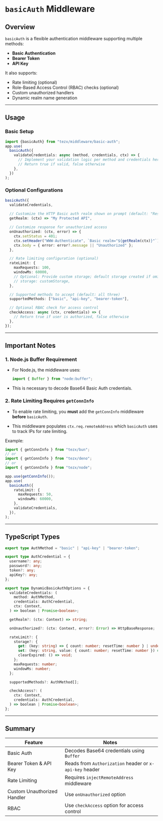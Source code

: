 
# `basicAuth` Middleware

## Overview

`basicAuth` is a flexible authentication middleware supporting multiple methods:

* **Basic Authentication**
* **Bearer Token**
* **API Key**

It also supports:

* Rate limiting (optional)
* Role-Based Access Control (RBAC) checks (optional)
* Custom unauthorized handlers
* Dynamic realm name generation

---

## Usage

### Basic Setup

```ts
import {basicAuth} from "tezx/middleware/basic-auth";
app.use(
  basicAuth({
    validateCredentials: async (method, credentials, ctx) => {
      // Implement your validation logic per method and credentials here
      // Return true if valid, false otherwise
    },
  })
);
```

### Optional Configurations

```ts
basicAuth({
  validateCredentials,
  
  // Customize the HTTP Basic auth realm shown on prompt (default: "Restricted Area")
  getRealm: (ctx) => "My Protected API",

  // Customize response for unauthorized access
  onUnauthorized: (ctx, error) => {
    ctx.setStatus = 401;
    ctx.setHeader("WWW-Authenticate", `Basic realm="${getRealm(ctx)}"`);
    ctx.body = { error: error?.message || "Unauthorized" };
  },

  // Rate limiting configuration (optional)
  rateLimit: {
    maxRequests: 100,
    windowMs: 60000,
    // Optional: Provide custom storage; default storage created if omitted
    // storage: customStorage,
  },

  // Supported methods to accept (default: all three)
  supportedMethods: ["basic", "api-key", "bearer-token"],

  // Optional RBAC check for access control
  checkAccess: async (ctx, credentials) => {
    // Return true if user is authorized, false otherwise
  },
});
```

---

## Important Notes

### 1. Node.js Buffer Requirement

* For Node.js, the middleware uses:

  ```ts
  import { Buffer } from "node:buffer";
  ```

* This is necessary to decode Base64 Basic Auth credentials.

### 2. Rate Limiting Requires `getConnInfo`

* To enable rate limiting, you **must** add the `getConnInfo` middleware **before** `basicAuth`.

* This middleware populates `ctx.req.remoteAddress` which `basicAuth` uses to track IPs for rate limiting.

Example:

```ts
import { getConnInfo } from "tezx/bun";
// or
import { getConnInfo } from "tezx/deno";
// or
import { getConnInfo } from "tezx/node";

app.use(getConnInfo());
app.use(
  basicAuth({
    rateLimit: {
      maxRequests: 50,
      windowMs: 60000,
    },
    validateCredentials,
  }),
);
```

---

## TypeScript Types

```ts
export type AuthMethod = "basic" | "api-key" | "bearer-token";

export type AuthCredential = {
  username?: any;
  password?: any;
  token?: any;
  apiKey?: any;
};

export type DynamicBasicAuthOptions = {
  validateCredentials: (
    method: AuthMethod,
    credentials: AuthCredential,
    ctx: Context,
  ) => boolean | Promise<boolean>;

  getRealm?: (ctx: Context) => string;

  onUnauthorized?: (ctx: Context, error?: Error) => HttpBaseResponse;

  rateLimit?: {
    storage?: {
      get: (key: string) => { count: number; resetTime: number } | undefined;
      set: (key: string, value: { count: number; resetTime: number }) => void;
      clearExpired: () => void;
    };
    maxRequests: number;
    windowMs: number;
  };

  supportedMethods?: AuthMethod[];

  checkAccess?: (
    ctx: Context,
    credentials: AuthCredential,
  ) => boolean | Promise<boolean>;
};
```

---

## Summary

| Feature                     | Notes                                                   |
| --------------------------- | ------------------------------------------------------- |
| Basic Auth                  | Decodes Base64 credentials using `Buffer`               |
| Bearer Token & API Key      | Reads from `Authorization` header or `x-api-key` header |
| Rate Limiting               | Requires `injectRemoteAddress` middleware               |
| Custom Unauthorized Handler | Use `onUnauthorized` option                             |
| RBAC                        | Use `checkAccess` option for access control             |
